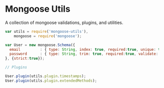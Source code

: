# Mongoose Utils

A collection of mongoose validations, plugins, and utilities.

``` js
var utils = require('mongoose-utils'),
    mongoose = require('mongoose');

var User = new mongoose.Schema({
  email         : { type: String, index: true, required:true, unique: true, validate: [utils.validate.email, 'not valid'] },
  password      : { type: String, trim: true, required:true, validate: [utils.validate.length(4), 'required to be at least 4 characters'] }
}, {strict:true});

// Plugins

User.plugin(utils.plugin.timestamps);
User.plugin(utils.plugin.extendedMethods);

```